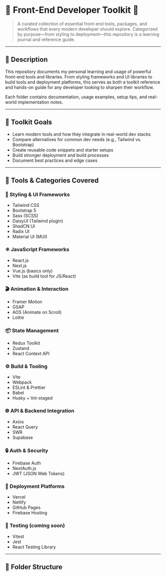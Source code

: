 # 📌 Front-End Developer Toolkit 🧰

> A curated collection of essential front-end tools, packages, and workflows that every modern developer should explore. Categorized by purpose—from styling to deployment—this repository is a learning journal and reference guide.

---

## 📌 Description

This repository documents my personal learning and usage of powerful front-end tools and libraries. From styling frameworks and UI libraries to build tools and deployment platforms, this serves as both a toolkit reference and hands-on guide for any developer looking to sharpen their workflow.

Each folder contains documentation, usage examples, setup tips, and real-world implementation notes.

---

## 🧠 Toolkit Goals

- Learn modern tools and how they integrate in real-world dev stacks  
- Compare alternatives for common dev needs (e.g., Tailwind vs. Bootstrap)  
- Create reusable code snippets and starter setups  
- Build stronger deployment and build processes  
- Document best practices and edge cases  

---

## 🧰 Tools & Categories Covered

### 🎨 Styling & UI Frameworks

- Tailwind CSS  
- Bootstrap 5  
- Sass (SCSS)  
- DaisyUI (Tailwind plugin)  
- ShadCN UI  
- Radix UI  
- Material UI (MUI)

### ⚛️ JavaScript Frameworks

- React.js  
- Next.js  
- Vue.js (basics only)  
- Vite (as build tool for JS/React)

### 🎬 Animation & Interaction

- Framer Motion  
- GSAP  
- AOS (Animate on Scroll)  
- Lottie

### 📦 State Management

- Redux Toolkit  
- Zustand  
- React Context API

### ⚙️ Build & Tooling

- Vite  
- Webpack  
- ESLint & Prettier  
- Babel  
- Husky + lint-staged

### 🌐 API & Backend Integration

- Axios  
- React Query  
- SWR  
- Supabase

### 🔒 Auth & Security

- Firebase Auth  
- NextAuth.js  
- JWT (JSON Web Tokens)

### 🚀 Deployment Platforms

- Vercel  
- Netlify  
- GitHub Pages  
- Firebase Hosting

### 🧪 Testing (coming soon)

- Vitest  
- Jest  
- React Testing Library  

---

## 📁 Folder Structure

